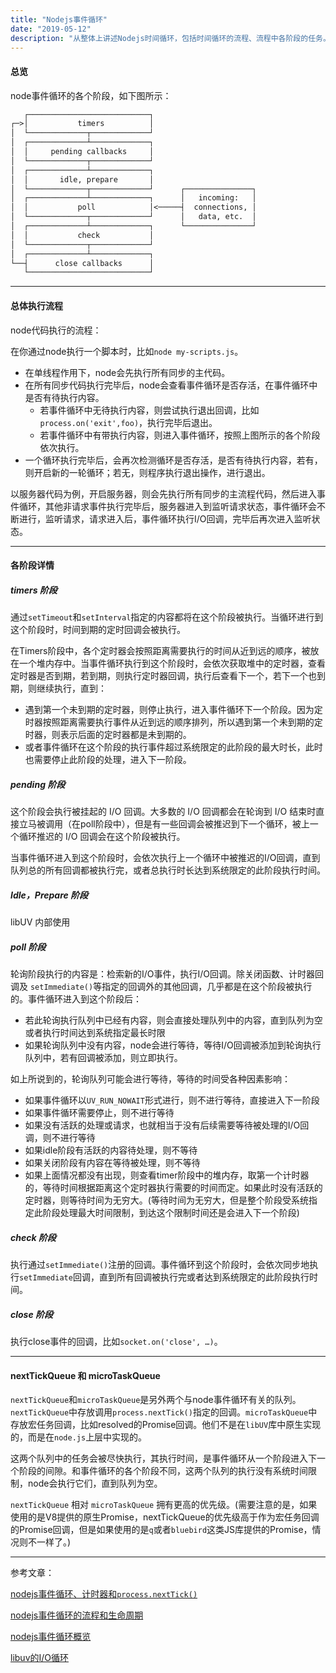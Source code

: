 ```yaml
---
title: "Nodejs事件循环"
date: "2019-05-12"
description: "从整体上讲述Nodejs时间循环，包括时间循环的流程、流程中各阶段的任务。"
---
```


#### 总览

node事件循环的各个阶段，如下图所示：

```markdown
   ┌───────────────────────────┐
┌─>│           timers          │
│  └─────────────┬─────────────┘
│  ┌─────────────┴─────────────┐
│  │     pending callbacks     │
│  └─────────────┬─────────────┘
│  ┌─────────────┴─────────────┐
│  │       idle, prepare       │
│  └─────────────┬─────────────┘      ┌───────────────┐
│  ┌─────────────┴─────────────┐      │   incoming:   │
│  │           poll            │<─────┤  connections, │
│  └─────────────┬─────────────┘      │   data, etc.  │
│  ┌─────────────┴─────────────┐      └───────────────┘
│  │           check           │
│  └─────────────┬─────────────┘
│  ┌─────────────┴─────────────┐
└──┤      close callbacks      │
   └───────────────────────────┘
```

------



#### 总体执行流程

node代码执行的流程：

在你通过node执行一个脚本时，比如`node my-scripts.js`。

- 在单线程作用下，node会先执行所有同步的主代码。
- 在所有同步代码执行完毕后，node会查看事件循环是否存活，在事件循环中是否有待执行内容。
  - 若事件循环中无待执行内容，则尝试执行退出回调，比如`process.on('exit',foo)`，执行完毕后退出。
  - 若事件循环中有带执行内容，则进入事件循环，按照上图所示的各个阶段依次执行。
- 一个循环执行完毕后，会再次检测循环是否存活，是否有待执行内容，若有，则开启新的一轮循环；若无，则程序执行退出操作，进行退出。

以服务器代码为例，开启服务器，则会先执行所有同步的主流程代码，然后进入事件循环，其他非请求事件执行完毕后，服务器进入到监听请求状态，事件循环会不断进行，监听请求，请求进入后，事件循环执行I/O回调，完毕后再次进入监听状态。

------



#### 各阶段详情

##### timers 阶段

通过`setTimeout`和`setInterval`指定的内容都将在这个阶段被执行。当循环进行到这个阶段时，时间到期的定时回调会被执行。

在Timers阶段中，各个定时器会按照距离需要执行的时间从近到远的顺序，被放在一个堆内存中。当事件循环执行到这个阶段时，会依次获取堆中的定时器，查看定时器是否到期，若到期，则执行定时器回调，执行后查看下一个，若下一个也到期，则继续执行，直到：

- 遇到第一个未到期的定时器，则停止执行，进入事件循环下一个阶段。因为定时器按照距离需要执行事件从近到远的顺序排列，所以遇到第一个未到期的定时器，则表示后面的定时器都是未到期的。
- 或者事件循环在这个阶段的执行事件超过系统限定的此阶段的最大时长，此时也需要停止此阶段的处理，进入下一阶段。



##### pending 阶段

这个阶段会执行被挂起的 I/O 回调。大多数的 I/O 回调都会在轮询到 I/O 结束时直接立马被调用（在poll阶段中），但是有一些回调会被推迟到下一个循环，被上一个循环推迟的 I/O 回调会在这个阶段被执行。

当事件循环进入到这个阶段时，会依次执行上一个循环中被推迟的I/O回调，直到队列总的所有回调都被执行完，或者总执行时长达到系统限定的此阶段执行时间。



##### Idle，Prepare 阶段

libUV 内部使用



##### poll 阶段

轮询阶段执行的内容是：检索新的I/O事件，执行I/O回调。除关闭函数、计时器回调及 `setImmediate()`等指定的回调外的其他回调，几乎都是在这个阶段被执行的。事件循环进入到这个阶段后：

- 若此轮询执行队列中已经有内容，则会直接处理队列中的内容，直到队列为空或者执行时间达到系统指定最长时限
- 如果轮询队列中没有内容，node会进行等待，等待I/O回调被添加到轮询执行队列中，若有回调被添加，则立即执行。

如上所说到的，轮询队列可能会进行等待，等待的时间受各种因素影响：

- 如果事件循环以`UV_RUN_NOWAIT`形式进行，则不进行等待，直接进入下一阶段
- 如果事件循环需要停止，则不进行等待
- 如果没有活跃的处理或请求，也就相当于没有后续需要等待被处理的I/O回调，则不进行等待
- 如果idle阶段有活跃的内容待处理，则不等待
- 如果关闭阶段有内容在等待被处理，则不等待
- 如果上面情况都没有出现，则查看timer阶段中的堆内存，取第一个计时器的，等待时间根据距离这个定时器执行需要的时间而定。如果此时没有活跃的定时器，则等待时间为无穷大。(等待时间为无穷大，但是整个阶段受系统指定此阶段处理最大时间限制，到达这个限制时间还是会进入下一个阶段)



##### check 阶段

执行通过`setImmediate()`注册的回调。事件循环到这个阶段时，会依次同步地执行`setImmediate`回调，直到所有回调被执行完或者达到系统限定的此阶段执行时间。



##### close 阶段

执行close事件的回调，比如`socket.on('close', …)`。

------



#### nextTickQueue 和 microTaskQueue

`nextTickQueue`和`microTaskQueue`是另外两个与node事件循环有关的队列。`nextTickQueue`中存放调用`process.nextTick()`指定的回调。`microTaskQueue`中存放宏任务回调，比如resolved的Promise回调。他们不是在`libUV`库中原生实现的，而是在`node.js`上层中实现的。

这两个队列中的任务会被尽快执行，其执行时间，是事件循环从一个阶段进入下一个阶段的间隙。和事件循环的各个阶段不同，这两个队列的执行没有系统时间限制，node会执行它们，直到队列为空。

`nextTickQueue` 相对 `microTaskQueue` 拥有更高的优先级。(需要注意的是，如果使用的是V8提供的原生Promise，nextTickQueue的优先级高于作为宏任务回调的Promise回调，但是如果使用的是`q`或者`bluebird`这类JS库提供的Promise，情况则不一样了。)

------



参考文章：

[nodejs事件循环、计时器和`process.nextTick()`](https://nodejs.org/en/docs/guides/event-loop-timers-and-nexttick/)

[nodejs事件循环的流程和生命周期](http://voidcanvas.com/nodejs-event-loop/)

[nodejs事件循环概览](https://jsblog.insiderattack.net/event-loop-and-the-big-picture-nodejs-event-loop-part-1-1cb67a182810)

[libuv的I/O循环](http://docs.libuv.org/en/v1.x/design.html#the-i-o-loop)



